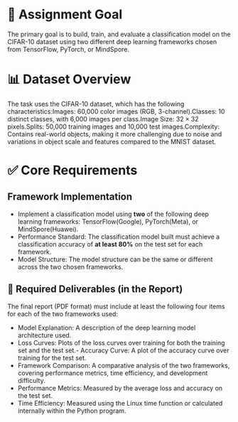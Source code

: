 # 🎯 Assignment Goal

The primary goal is to build, train, and evaluate a classification model on the CIFAR-10 dataset using two different deep learning frameworks chosen from TensorFlow, PyTorch, or MindSpore.

# 📊 Dataset Overview
The task uses the CIFAR-10 dataset, which has the following characteristics:Images: 60,000 color images (RGB, 3-channel).Classes: 10 distinct classes, with 6,000 images per class.Image Size: $32 \times 32$ pixels.Splits: 50,000 training images and 10,000 test images.Complexity: Contains real-world objects, making it more challenging due to noise and variations in object scale and features compared to the MNIST dataset.

# ✅ Core Requirements

## Framework Implementation

- Implement a classification model using **two** of the following deep learning frameworks: TensorFlow(Google), PyTorch(Meta), or MindSpore(Huawei).
- Performance Standard: The classification model built must achieve a classification accuracy of **at least 80%** on the test set for each framework.
- Model Structure: The model structure can be the same or different across the two chosen frameworks.

## 📝 Required Deliverables (in the Report)

The final report (PDF format) must include at least the following four items for each of the two frameworks used:
- Model Explanation: A description of the deep learning model architecture used.
- Loss Curves: Plots of the loss curves over training for both the training set and the test set.- Accuracy Curve: A plot of the accuracy curve over training for the test set.
- Framework Comparison: A comparative analysis of the two frameworks, covering performance metrics, time efficiency, and development difficulty.
- Performance Metrics: Measured by the average loss and accuracy on the test set.
- Time Efficiency: Measured using the Linux time function or calculated internally within the Python program.